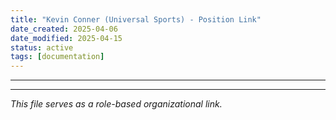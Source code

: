 ```yaml
---
title: "Kevin Conner (Universal Sports) - Position Link"
date_created: 2025-04-06
date_modified: 2025-04-15
status: active
tags: [documentation]
---
```


---

---


*This file serves as a role-based organizational link.*
